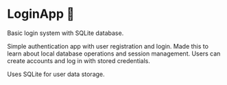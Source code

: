 # LoginApp 🔑

Basic login system with SQLite database.

Simple authentication app with user registration and login. Made this to learn about local database operations and session management. Users can create accounts and log in with stored credentials.

Uses SQLite for user data storage.
